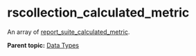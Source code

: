 # rscollection\_calculated\_metric

An array of [report\_suite\_calculated\_metric](r_report_suite_calculated_metric.md#).

**Parent topic:** [Data Types](../data_types/c_datatypes.md)

